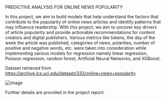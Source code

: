 PREDICTIVE ANALYSIS FOR ONLINE NEWS POPULARITY

In this project, we aim to build models that help understand the factors that contribute to the
popularity of online news articles and identify patterns that may influence readership. With this
project, we aim to uncover key drivers of article popularity and provide actionable
recommendations for content creators and digital publishers. Various metrics like tokens, the day
of the week the article was published, categories of news, polarities, number of positive and
negative words, etc. were taken into consideration while implementing various models for
regression namely linear regression, Poisson regression, random forest, Artificial Neural
Networks, and XGBoost.

Dataset retrieved from https://archive.ics.uci.edu/dataset/332/online+news+popularity

![image](https://github.com/Shridhar25/online-news-popularity/assets/89131795/2528d106-faab-4fd5-ae27-16d31aaecac8)

Further details are provided in the project report.
